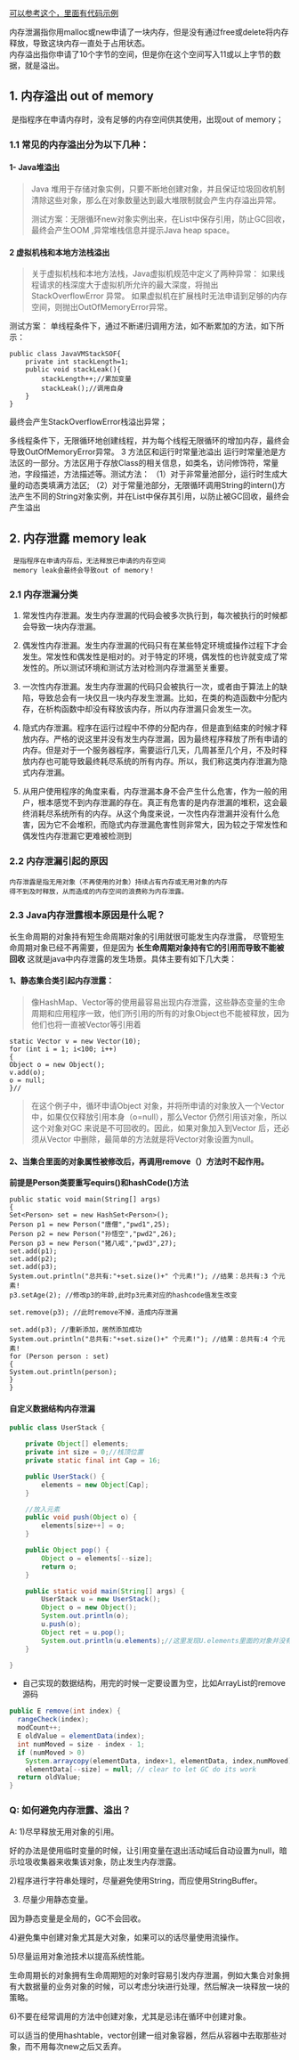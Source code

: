 [可以参考这个，里面有代码示例](https://blog.csdn.net/qq_39455116/article/details/86743045)

内存泄漏指你用malloc或new申请了一块内存，但是没有通过free或delete将内存释放，导致这块内存一直处于占用状态。
​	
内存溢出指你申请了10个字节的空间，但是你在这个空间写入11或以上字节的数据，就是溢出。

## 1. 内存溢出 out of memory
​	是指程序在申请内存时，没有足够的内存空间供其使用，出现out of memory；

### 1.1 常见的内存溢出分为以下几种： 
#### 1- Java堆溢出 

> Java 堆用于存储对象实例，只要不断地创建对象，并且保证垃圾回收机制清除这些对象，那么在对象数量达到最大堆限制就会产生内存溢出异常。
>
> 测试方案：无限循环new对象实例出来，在List中保存引用，防止GC回收，最终会产生OOM ,异常堆栈信息并提示Java heap space。

#### 2 虚拟机栈和本地方法栈溢出 

> 关于虚拟机栈和本地方法栈，Java虚拟机规范中定义了两种异常： 
> 如果线程请求的栈深度大于虚拟机所允许的最大深度，将抛出StackOverflowError 异常。 
> 如果虚拟机在扩展栈时无法申请到足够的内存空间，则抛出OutOfMemoryError异常。

测试方案： 单线程条件下，通过不断递归调用方法，如不断累加的方法，如下所示：

    public class JavaVMStackSOF{
        private int stackLength=1;
        public void stackLeak(){
            stackLength++;//累加变量
            stackLeak();//调用自身
        }
    } 

最终会产生StackOverflowError栈溢出异常；

多线程条件下，无限循环地创建线程，并为每个线程无限循环的增加内存，最终会导致OutOfMemoryError异常。
3 方法区和运行时常量池溢出 
 运行时常量池是方法区的一部分。方法区用于存放Class的相关信息，如类名，访问修饰符，常量池，字段描述，方法描述等。测试方法： 
（1）对于非常量池部分，运行时生成大量的动态类填满方法区; 
（2）对于常量池部分，无限循环调用String的intern()方法产生不同的String对象实例，并在List中保存其引用，以防止被GC回收，最终会产生溢出

 


##  2. 内存泄露 memory leak
	 是指程序在申请内存后，无法释放已申请的内存空间 
	 memory leak会最终会导致out of memory！
###   2.1 内存泄漏分类
1.  常发性内存泄漏。发生内存泄漏的代码会被多次执行到，每次被执行的时候都会导致一块内存泄漏。 
2.  偶发性内存泄漏。发生内存泄漏的代码只有在某些特定环境或操作过程下才会发生。常发性和偶发性是相对的。对于特定的环境，偶发性的也许就变成了常发性的。所以测试环境和测试方法对检测内存泄漏至关重要。 
3.  一次性内存泄漏。发生内存泄漏的代码只会被执行一次，或者由于算法上的缺陷，导致总会有一块仅且一块内存发生泄漏。比如，在类的构造函数中分配内存，在析构函数中却没有释放该内存，所以内存泄漏只会发生一次。 
4.  隐式内存泄漏。程序在运行过程中不停的分配内存，但是直到结束的时候才释放内存。严格的说这里并没有发生内存泄漏，因为最终程序释放了所有申请的内存。但是对于一个服务器程序，需要运行几天，几周甚至几个月，不及时释放内存也可能导致最终耗尽系统的所有内存。所以，我们称这类内存泄漏为隐式内存泄漏。 

5.  从用户使用程序的角度来看，内存泄漏本身不会产生什么危害，作为一般的用户，根本感觉不到内存泄漏的存在。真正有危害的是内存泄漏的堆积，这会最终消耗尽系统所有的内存。从这个角度来说，一次性内存泄漏并没有什么危害，因为它不会堆积，而隐式内存泄漏危害性则非常大，因为较之于常发性和偶发性内存泄漏它更难被检测到 

### 2.2 内存泄漏引起的原因
	内存泄露是指无用对象（不再使用的对象）持续占有内存或无用对象的内存
	得不到及时释放，从而造成的内存空间的浪费称为内存泄露。

### 2.3  	Java内存泄露根本原因是什么呢？
   长生命周期的对象持有短生命周期对象的引用就很可能发生内存泄露，
   尽管短生命周期对象已经不再需要，但是因为
​           **长生命周期对象持有它的引用而导致不能被回收**
​           这就是java中内存泄露的发生场景。具体主要有如下几大类：




 #### 1、静态集合类引起内存泄露： 

> 像HashMap、Vector等的使用最容易出现内存泄露，这些静态变量的生命周期和应用程序一致，他们所引用的所有的对象Object也不能被释放，因为他们也将一直被Vector等引用着

```
static Vector v = new Vector(10);
for (int i = 1; i<100; i++)
{
Object o = new Object();
v.add(o);
o = null;
}//
```

> 在这个例子中，循环申请Object 对象，并将所申请的对象放入一个Vector
> ​     中，如果仅仅释放引用本身（o=null），那么Vector 仍然引用该对象，所以这个对象对GC
> ​     来说是不可回收的。因此，如果对象加入到Vector 后，还必须从Vector
> ​     中删除，最简单的方法就是将Vector对象设置为null。

####  2、当集合里面的对象属性被修改后，再调用remove（）方法时不起作用。


**前提是Person类要重写equirs()和hashCode()方法**

```
public static void main(String[] args)
{
Set<Person> set = new HashSet<Person>();
Person p1 = new Person("唐僧","pwd1",25);
Person p2 = new Person("孙悟空","pwd2",26);
Person p3 = new Person("猪八戒","pwd3",27);
set.add(p1);
set.add(p2);
set.add(p3);
System.out.println("总共有:"+set.size()+" 个元素!"); //结果：总共有:3 个元素!
p3.setAge(2); //修改p3的年龄,此时p3元素对应的hashcode值发生改变

set.remove(p3); //此时remove不掉，造成内存泄漏

set.add(p3); //重新添加，居然添加成功
System.out.println("总共有:"+set.size()+" 个元素!"); //结果：总共有:4 个元素!
for (Person person : set)
{
System.out.println(person);
}
}
```

#### 自定义数据结构内存泄漏

```java
public class UserStack {

    private Object[] elements;
    private int size = 0;//栈顶位置
    private static final int Cap = 16;

    public UserStack() {
        elements = new Object[Cap];
    }

    //放入元素
    public void push(Object o) {
        elements[size++] = o;
    }

    public Object pop() {
        Object o = elements[--size];
        return o;
    }

    public static void main(String[] args) {
        UserStack u = new UserStack();
        Object o = new Object();
        System.out.println(o);
        u.push(o);
        Object ret = u.pop();
        System.out.println(u.elements);//这里发现U.elements里面的对象并没有移除
    }

}
```



- 自己实现的数据结构，用完的时候一定要设置为空，比如ArrayList的remove源码

```java
public E remove(int index) {
  rangeCheck(index);
  modCount++;
  E oldValue = elementData(index);
  int numMoved = size - index - 1;
  if (numMoved > 0)
    System.arraycopy(elementData, index+1, elementData, index,numMoved);
    elementData[--size] = null; // clear to let GC do its work
  return oldValue;
}
```





### Q: 如何避免内存泄露、溢出？ 

 A: 1)尽早释放无用对象的引用。

好的办法是使用临时变量的时候，让引用变量在退出活动域后自动设置为null，暗示垃圾收集器来收集该对象，防止发生内存泄露。

2)程序进行字符串处理时，尽量避免使用String，而应使用StringBuffer。

3) 尽量少用静态变量。

因为静态变量是全局的，GC不会回收。

4)避免集中创建对象尤其是大对象，如果可以的话尽量使用流操作。

5)尽量运用对象池技术以提高系统性能。

生命周期长的对象拥有生命周期短的对象时容易引发内存泄漏，例如大集合对象拥有大数据量的业务对象的时候，可以考虑分块进行处理，然后解决一块释放一块的策略。

6)不要在经常调用的方法中创建对象，尤其是忌讳在循环中创建对象。

可以适当的使用hashtable，vector创建一组对象容器，然后从容器中去取那些对象，而不用每次new之后又丢弃。

 